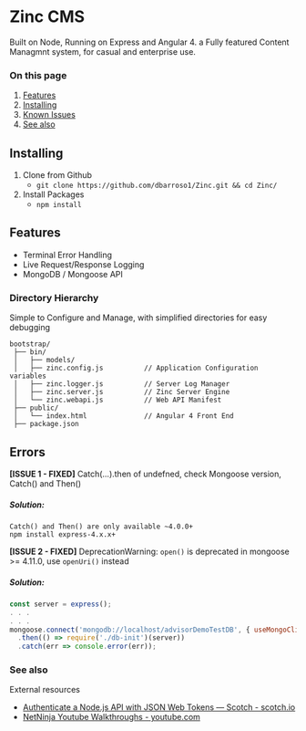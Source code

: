 # Zinc CMS
 Built on Node, Running on Express and Angular 4. a Fully featured Content Managmnt system, for casual and enterprise use.
 
### On this page

1. [Features](#features)
1. [Installing](#installation)
1. [Known Issues](#errors)
1. [See also](#see-also)

## <a id="installation">Installing</a>

1. Clone from Github 
   * `git clone https://github.com/dbarroso1/Zinc.git && cd Zinc/`
2. Install Packages 
   * ` npm install `


## <a id="features">Features</a>
* Terminal Error Handling
* Live Request/Response Logging
* MongoDB / Mongoose API

### Directory Hierarchy 
Simple to Configure and Manage, with simplified directories for easy debugging
```
bootstrap/
 ├── bin/
 │   ├── models/
 │   ├── zinc.config.js          // Application Configuration variables
 │   ├── zinc.logger.js          // Server Log Manager
 │   ├── zinc.server.js          // Zinc Server Engine
 │   └── zinc.webapi.js          // Web API Manifest
 ├── public/ 
 │   └── index.html              // Angular 4 Front End
 ├── package.json
```
## <a id="errors">Errors</a>
**[ISSUE 1 - FIXED]** Catch(...).then of undefned, check Mongoose version, Catch() and Then() 
##### Solution: 
``` 
Catch() and Then() are only available ~4.0.0+ 
npm install express-4.x.x+
```


**[ISSUE 2 - FIXED]** DeprecationWarning: `open()` is deprecated in mongoose >= 4.11.0, use `openUri()` instead 
##### Solution:
  ``` javascript          
const server = express();
. . . 
. . . 
 mongoose.connect('mongodb://localhost/advisorDemoTestDB', { useMongoClient: true }) // <=== HERE
    .then(() => require('./db-init')(server))
    .catch(err => console.error(err));
```

### <a id="see-also">See also</a>

External resources

* [Authenticate a Node.js API with JSON Web Tokens &#8213; Scotch - scotch.io](https://scotch.io/tutorials/authenticate-a-node-js-api-with-json-web-tokens)
* [NetNinja Youtube Walkthroughs - youtube.com](https://www.youtube.com/watch?v=BRdcRFvuqsE&list=PL4cUxeGkcC9jBcybHMTIia56aV21o2cZ8)
